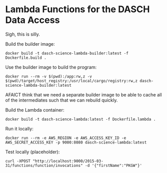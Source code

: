 # Lambda Functions for the DASCH Data Access

Sigh, this is silly.

Build the builder image:

```
docker build -t dasch-science-lambda-builder:latest -f Dockerfile.build .
```

Use the builder image to build the program:

```
docker run --rm -v $(pwd):/app:rw,z -v $(pwd)/target/host_registry:/usr/local/cargo/registry:rw,z dasch-science-lambda-builder:latest
```

AFAICT think that we need a separate builder image to be able to cache all of
the intermediates such that we can rebuild quickly.

Build the Lambda container:

```
docker build -t dasch-science-lambda:latest -f Dockerfile.lambda .
```

Run it locally:

```
docker run --rm -e AWS_REGION -e AWS_ACCESS_KEY_ID -e AWS_SECRET_ACCESS_KEY -p 9000:8080 dasch-science-lambda:latest
```

Test locally (placeholder):

```
curl -XPOST "http://localhost:9000/2015-03-31/functions/function/invocations" -d '{"firstName":"PKGW"}'
```
